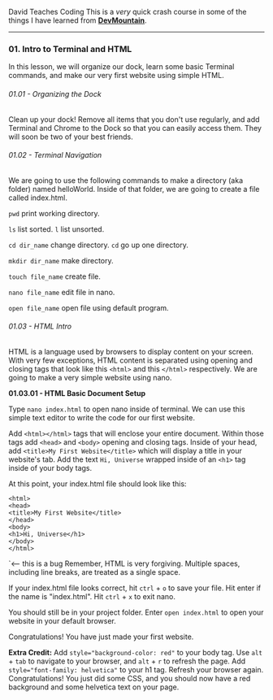 David Teaches Coding
This is a _very_ quick crash course in some of the things I have learned from [__DevMountain__](www.devmountain.com "DevMountain's Homepage").

---
### 01. Intro to Terminal and HTML
In this lesson, we will organize our dock, learn some basic Terminal commands, and make our very first website using simple HTML.

###### 01.01 - Organizing the Dock

Clean up your dock! Remove all items that you don't use regularly, and add Terminal and Chrome to the Dock so that you can easily access them. They will soon be two of your best friends.


###### 01.02 - Terminal Navigation

We are going to use the following commands to make a directory (aka folder) named helloWorld. Inside of that folder, we are going to create a file called index.html.

`pwd` print working directory.

`ls` list sorted. `l` list unsorted.

`cd dir_name` change directory. `cd` go up one directory.

`mkdir dir_name` make directory.

`touch file_name` create file.

`nano file_name` edit file in nano.

`open file_name` open file using default program.


###### 01.03 - HTML Intro

HTML is a language used by browsers to display content on your screen. With very few exceptions, HTML content is separated using opening and closing tags that look like this `<html>` and this `</html>` respectively. We are going to make a very simple website using nano.

__01.03.01 - HTML Basic Document Setup__

Type `nano index.html` to open nano inside of terminal. We can use this simple text editor to write the code for our first website.

Add `<html></html>` tags that will enclose your entire document. Within those tags add `<head>` and `<body>` opening and closing tags. Inside of your head, add `<title>My First Website</title>` which will display a title in your website's tab. Add the text `Hi, Universe` wrapped inside of an `<h1>` tag inside of your body tags.

At this point, your index.html file should look like this:

```
<html>
<head>
<title>My First Website</title>
</head>
<body>
<h1>Hi, Universe</h1>
</body>
</html>
```
`<-- this is a bug
Remember, HTML is very forgiving. Multiple spaces, including line breaks, are treated as a single space.

If your index.html file looks correct, hit `ctrl` + `o` to save your file. Hit enter if the name is "index.html". Hit `ctrl` + `x` to exit nano.

You should still be in your project folder. Enter `open index.html` to open your website in your default browser.

Congratulations! You have just made your first website.

__Extra Credit:__ Add `style="background-color: red"` to your body tag. Use `alt` + `tab` to navigate to your browser, and `alt` + `r` to refresh the page. Add `style="font-family: helvetica"` to your h1 tag. Refresh your browser again. Congratulations! You just did some CSS, and you should now have a red background and some helvetica text on your page.

